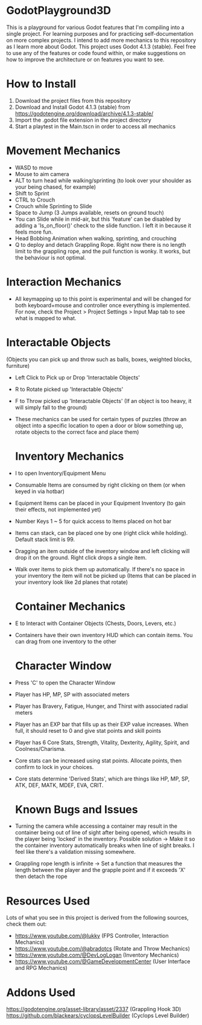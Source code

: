 # GodotPlayground3D
 This is a playground for various Godot features that I'm compiling into a single project. 
 For learning purposes and for practicing self-documentation on more complex projects. 
 I intend to add more mechanics to this repository as I learn more about Godot. 
 This project uses Godot 4.1.3 (stable). 
 Feel free to use any of the features or code found within, or make suggestions on how to improve the architecture or on features you want to see. 
 
# How to Install
 1. Download the project files from this repository
 2. Download and Install Godot 4.1.3 (stable) from https://godotengine.org/download/archive/4.1.3-stable/
 3. Import the .godot file extension in the project directory
 4. Start a playtest in the Main.tscn in order to access all mechanics

# Movement Mechanics
- WASD to move
- Mouse to aim camera
- ALT to turn head while walking/sprinting (to look over your shoulder as your being chased, for example)
- Shift to Sprint
- CTRL to Crouch
- Crouch while Sprinting to Slide
- Space to Jump (3 Jumps available, resets on ground touch)
- You can Slide while in mid-air, but this 'feature' can be disabled by adding a 'Is_on_floor()' check to the slide function. I left it in because it feels more fun.
- Head Bobbing Animation when walking, sprinting, and crouching
- Q to deploy and detach Grappling Rope. Right now there is no length limit to the grappling rope, and the pull function is wonky. It works, but the behaviour is not optimal. 

 # Interaction Mechanics
- All keymapping up to this point is experimental and will be changed for both keyboard+mouse and controller once everything is implemented. For now, check the Project > Project Settings > Input Map tab to see what is mapped to what. 

 # Interactable Objects 
(Objects you can pick up and throw such as balls, boxes, weighted blocks, furniture)
- Left Click to Pick up or Drop 'Interactable Objects'
- R to Rotate picked up 'Interactable Objects'
- F to Throw picked up 'Interactable Objects' (If an object is too heavy, it will simply fall to the ground)
- These mechanics can be used for certain types of puzzles (throw an object into a specific location to open a door or blow something up, rotate objects to the correct face and place them)

  # Inventory Mechanics
- I to open Inventory/Equipment Menu
- Consumable Items are consumed by right clicking on them (or when keyed in via hotbar)
- Equipment Items can be placed in your Equipment Inventory (to gain their effects, not implemented yet)
- Number Keys 1 ~ 5 for quick access to Items placed on hot bar
- Items can stack, can be placed one by one (right click while holding). Default stack limit is 99.
- Dragging an item outside of the inventory window and left clicking will drop it on the ground. Right click drops a single item. 
- Walk over items to pick them up automatically. If there's no space in your inventory the item will not be picked up (Items that can be placed in your inventory look like 2d planes that rotate)

  # Container Mechanics
- E to Interact with Container Objects (Chests, Doors, Levers, etc.)
- Containers have their own inventory HUD which can contain items. You can drag from one inventory to the other

  # Character Window
- Press 'C' to open the Character Window
- Player has HP, MP, SP with associated meters
- Player has Bravery, Fatigue, Hunger, and Thirst with associated radial meters
- Player has an EXP bar that fills up as their EXP value increases. When full, it should reset to 0 and give stat points and skill points
- Player has 6 Core Stats, Strength, Vitality, Dexterity, Agility, Spirit, and Coolness/Charisma. 
- Core stats can be increased using stat points. Allocate points, then confirm to lock in your choices. 
- Core stats determine 'Derived Stats', which are things like HP, MP, SP, ATK, DEF, MATK, MDEF, EVA, CRIT. 

  # Known Bugs and Issues
- Turning the camera while accessing a container may result in the container being out of line of sight after being opened, which results in the player being 'locked' in the inventory. Possible solution -> Make it so the container inventory automatically breaks when line of sight breaks. I feel like there's a validation missing somewhere. 
- Grappling rope length is infinite -> Set a function that measures the length between the player and the grapple point and if it exceeds 'X' then detach the rope

# Resources Used

Lots of what you see in this project is derived from the following sources, check them out:

- https://www.youtube.com/@lukky (FPS Controller, Interaction Mechanics)
- https://www.youtube.com/@abradotcs (Rotate and Throw Mechanics)
- https://www.youtube.com/@DevLogLogan (Inventory Mechanics)
- https://www.youtube.com/@GameDevelopmentCenter (User Interface and RPG Mechanics) 

# Addons Used
https://godotengine.org/asset-library/asset/2337 (Grappling Hook 3D)
https://github.com/blackears/cyclopsLevelBuilder (Cyclops Level Builder)


